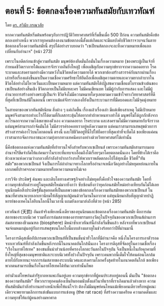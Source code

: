 ตอนที่ 5: ข้อตกลงเรื่องความทันสมัยกับเทวทัณฑ์
===
โดย [ดร. สุวินัย ภรณวลัย](https://www.facebook.com/suvinaip/posts/2405168549520272?hc_location=ufi)

หากความทันสมัยเริ่มต้นพร้อมๆกับการปฏิวัติวิทยาศาสตร์ที่เริ่มขึ้นเมื่อ 500 ปีก่อน ความทันสมัยคือข้อตกลงอย่างหนึ่ง พวกเราทุกคนต้องลงนามข้อตกลงนี้ตั้งแต่เกิดและจะมีผลบังคับชีวิตเราจวบจนวันตาย ข้อตกลงเรื่องความทันสมัยนี้ สรุปได้อย่างรวบยอดว่า "เซเปียนส์ตกลงจะละทิ้งความหมายเพื่อแลกเปลี่ยนกับอำนาจ" (หน้า 273)

เพราะในอดีตก่อนเข้าสู่ความทันสมัย มนุษย์ต้องยึดมั่นถือมั่นในเรื่องความหมาย (ของพระผู้เป็นเจ้าที่กำหนดชีวิตเราภายใต้แผนการจักรวาลอันยิ่งใหญ่) เพื่อเผชิญกับความทุกข์ยากจากความอดอยาก โรคระบาดและสงครามอย่างมีความหวังในชีวิตหลังความตายได้ พวกเขาต้องสร้างสวรรค์กับนรกผ่านเรื่องเล่าหรือเรื่องแต่งขึ้นมาเป็นความเชื่อความศรัทธาให้ยึดถือเพื่อเผชิญความตายและความยากลำบากในชีวิตได้อย่างไม่ไหวหวั่นและเปี่ยมความหมาย แต่ความทันสมัยได้ปฏิเสธความเชื่อแต่โบราณข้างต้นของเซเปียนส์อย่างสิ้นเชิง  ชีวิตกลายเป็นไม่มีบทละคร ไม่มีคนเขียนบท ไม่มีผู้กำกับการแสดง และไม่มีผู้อำนวยการสร้างอย่างพระผู้เป็นเจ้า ชีวิตจึงไม่มีความหมายใดๆเลยตามความเข้าใจทางวิทยาศาสตร์ที่ดีที่สุดที่เซเปียนส์มีในตอนนี้ เพราะแม้แต่จักรวาลเองก็ยังเป็นกระบวนการที่มืดบอดและไม่มีจุดมุ่งหมาย

ในสายตาของพวกทันสมัยนิยม สิ่งต่าง ๆ แค่เกิดขึ้น เรื่องแล้วเรื่องเล่า มีแต่เพียงสาเหตุ ไม่มีเป้าหมาย
มนุษย์จึงสามารถทำอะไรก็ได้ตามที่กิเลสกระตุ้นให้อยากทำถ้าหาหนทางทำได้ มนุษย์ไม่ได้ถูกกักขังจากอะไรนอกจากความโง่เขลาของตัวเอง ความอดอยาก โรคระบาด และสงครามไม่มีความหมายกับจักรวาล แต่มนุษย์สามารถกำจัดมันได้ ไม่มีสวรรค์รอคอยเราอยู่หลังความตาย แต่คนเราสามารถเสพสุขด้วยการสร้างสวรรค์เอาไว้บนโลกตอนนี้ ตรงนี้ และใช้ชีวิตอยู่ที่นี่ไปให้ยืดยาวที่สุดเท่าที่จะยืดได้ ขอเพียงแค่คนเราสามารถจัดการเอาชนะความยุ่งยากทางเทคนิคบางอย่างด้วยวิทยาศาสตร์ได้เท่านั้น

นี่คือข้อตกลงแห่งความทันสมัยที่เย้ายวนใจยิ่งสำหรับพวกเซเปียนส์ เพราะความทันสมัยสามารถมอบอำนาจไร้ขีดจำกัดให้แก่คนเราในระยะที่แทบจะเอื้อมถึงได้เรื่อยๆมาโดยตลอดนั่นเอง โดยที่ข้างใต้เราคือห้วงเหวแห่งความว่างกลวงที่กำลังอ้าปากกว้างรอให้พวกเราพลัดตกลงไปได้ทุกเมื่อ ชีวิตที่"ทันสมัย"ของพวกเซเปียนส์ จึงเป็นการไล่ล่าอำนาจทางโลกหรืออำนาจเหนือวัตถุอย่างไม่หยุดหย่อนภายในเอกภพที่ปราศจากความหมายหรือหาความหมายไม่เจอ

การวิจัย ประดิษฐ์ ค้นพบ และเติบโตทางเศรษฐกิจอย่างไม่หยุดยั้งคือหัวใจของความทันสมัย โดยที่ความทุกข์กลับดำรงอยู่ในยุคสมัยใหม่มากยิ่งกว่า ซับซ้อนยิ่งกว่ายุคก่อนสมัยใหม่อย่างเทียบกันไม่ได้เลย ทุนนิยมคือสิ่งประดิษฐ์ขั้นสุดยอดที่เป็นผลพวงของข้อตกลงเรื่องความทันสมัยของพวกเซเปียนส์ ในขณะที่ศาสนาแบบเอกเทวนิยมให้สัญญาแก่ผู้คนด้วยวิมานในอากาศ แต่ทุนนิยมกลับสัญญาด้วยปาฏิหารย์ของเทคโนโลยีบนโลกนี้ในเวลานี้ แถมยังเอามาส่งถึงที่ด้วย (หน้า 285)

เทวทัณฑ์ (天罰) อันแท้จริงเพียงหนึ่งเดียวของทุนนิยมและข้อตกลงเรื่องความทันสมัย คือการล่มสลายของระบบนิเวศ รวมทั้งการล่มสลายของอารยธรรมทางวัตถุในปัจจุบันของพวกเซเปียนส์ผ่านการล่มสลายของชีวมณฑล (biosphere)  มิหนำซ้ำเทวทัณฑ์นี้กำลังเริ่มขึ้นแล้ว หลังจากที่พวกเซเปียนส์จมจ่อมหมกมุ่นอยู่กับการเสพสุขบนโลกใบนี้แบบล้างผลาญในช่วงร้อยกว่าปีที่ผ่านมานี้

โครงการดีอุสเพื่ออัปเกรดพวกเซเปียนส์ที่เป็นชนชั้นนำทั่วโลกที่มีอำนาจคือ หนึ่งในโครงการเอาตัวรอดจากเทวทัณฑ์ที่กำลังเกิดขึ้นหลังจากนี้ในอนาคตอันใกล้นั่นเอง โครงการดีอุสที่จัดอยู่ในความเชื่อเรื่อง "เรือโนอาห์ไฮเทค" ของชนชั้นนำส่วนน้อยที่ครองโลกตะวันตกในปัจจุบัน จึงเป็นหนึ่งในภัยคุกคามที่ยิ่งใหญ่ที่สุดของมนุษยชาติและระบบนิเวศทั้งปวงในปัจจุบัน เพราะคนพวกนี้เต็มใจให้คนค่อนโลกล้มตายไปกับหายนะจากการล่มสลายของระบบนิเวศและสงครามโลกครั้งสุดท้ายในอนาคตอันใกล้ ขอเพียงพวกตนสามารถขึ้นเรือโนอาห์ไฮเทคได้ทันเวลาเท่านั้นก็พอ

อย่ามัวแต่โทษก่นด่ารัฐบาลหาแพะกันอยู่เลย  ความทุกข์ยากที่ผู้คนประสบอยู่ตอนนี้ มันเป็น "ข้อตกลงของความทันสมัย" ที่พวกเราทุกคนต้องเซ็นยินยอมนับตั้งแต่วินาทีแรกที่เราเกิดมาแล้วต่างหาก ความทันสมัยมันกำลังทำงานอย่างหนักเพื่อให้แน่ใจว่า ต้องไม่มีมนุษย์คนไหนแม้เพียงคนเดียวหรือหมู่คณะเดียวจะพยายามเลิกการแข่งขันแบบการแข่งหนู (the rat race) ที่สร้างความเครียด ความกดดันและความทุกข์ให้แก่ผู้คนอย่างมหาศาล
<!--stackedit_data:
eyJoaXN0b3J5IjpbMTc2OTcyMjQzN119
-->